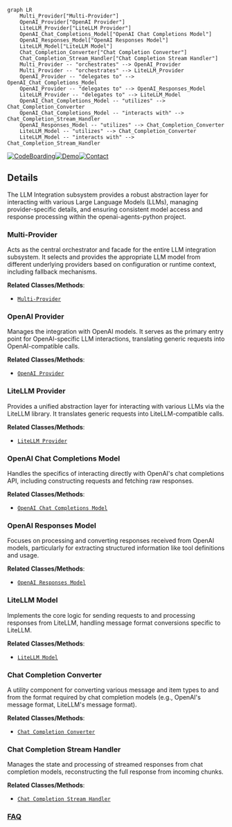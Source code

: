 ```mermaid
graph LR
    Multi_Provider["Multi-Provider"]
    OpenAI_Provider["OpenAI Provider"]
    LiteLLM_Provider["LiteLLM Provider"]
    OpenAI_Chat_Completions_Model["OpenAI Chat Completions Model"]
    OpenAI_Responses_Model["OpenAI Responses Model"]
    LiteLLM_Model["LiteLLM Model"]
    Chat_Completion_Converter["Chat Completion Converter"]
    Chat_Completion_Stream_Handler["Chat Completion Stream Handler"]
    Multi_Provider -- "orchestrates" --> OpenAI_Provider
    Multi_Provider -- "orchestrates" --> LiteLLM_Provider
    OpenAI_Provider -- "delegates to" --> OpenAI_Chat_Completions_Model
    OpenAI_Provider -- "delegates to" --> OpenAI_Responses_Model
    LiteLLM_Provider -- "delegates to" --> LiteLLM_Model
    OpenAI_Chat_Completions_Model -- "utilizes" --> Chat_Completion_Converter
    OpenAI_Chat_Completions_Model -- "interacts with" --> Chat_Completion_Stream_Handler
    OpenAI_Responses_Model -- "utilizes" --> Chat_Completion_Converter
    LiteLLM_Model -- "utilizes" --> Chat_Completion_Converter
    LiteLLM_Model -- "interacts with" --> Chat_Completion_Stream_Handler
```

[![CodeBoarding](https://img.shields.io/badge/Generated%20by-CodeBoarding-9cf?style=flat-square)](https://github.com/CodeBoarding/CodeBoarding)[![Demo](https://img.shields.io/badge/Try%20our-Demo-blue?style=flat-square)](https://www.codeboarding.org/demo)[![Contact](https://img.shields.io/badge/Contact%20us%20-%20contact@codeboarding.org-lightgrey?style=flat-square)](mailto:contact@codeboarding.org)

## Details

The LLM Integration subsystem provides a robust abstraction layer for interacting with various Large Language Models (LLMs), managing provider-specific details, and ensuring consistent model access and response processing within the openai-agents-python project.

### Multi-Provider
Acts as the central orchestrator and facade for the entire LLM integration subsystem. It selects and provides the appropriate LLM model from different underlying providers based on configuration or runtime context, including fallback mechanisms.


**Related Classes/Methods**:

- <a href="https://github.com/openai/openai-agents-python/blob/main/src/agents/models/multi_provider.py" target="_blank" rel="noopener noreferrer">`Multi-Provider`</a>


### OpenAI Provider
Manages the integration with OpenAI models. It serves as the primary entry point for OpenAI-specific LLM interactions, translating generic requests into OpenAI-compatible calls.


**Related Classes/Methods**:

- <a href="https://github.com/openai/openai-agents-python/blob/main/src/agents/models/openai_provider.py" target="_blank" rel="noopener noreferrer">`OpenAI Provider`</a>


### LiteLLM Provider
Provides a unified abstraction layer for interacting with various LLMs via the LiteLLM library. It translates generic requests into LiteLLM-compatible calls.


**Related Classes/Methods**:

- <a href="https://github.com/openai/openai-agents-python/blob/main/src/agents/extensions/models/litellm_provider.py" target="_blank" rel="noopener noreferrer">`LiteLLM Provider`</a>


### OpenAI Chat Completions Model
Handles the specifics of interacting directly with OpenAI's chat completions API, including constructing requests and fetching raw responses.


**Related Classes/Methods**:

- <a href="https://github.com/openai/openai-agents-python/blob/main/src/agents/models/openai_chatcompletions.py" target="_blank" rel="noopener noreferrer">`OpenAI Chat Completions Model`</a>


### OpenAI Responses Model
Focuses on processing and converting responses received from OpenAI models, particularly for extracting structured information like tool definitions and usage.


**Related Classes/Methods**:

- <a href="https://github.com/openai/openai-agents-python/blob/main/src/agents/models/openai_responses.py" target="_blank" rel="noopener noreferrer">`OpenAI Responses Model`</a>


### LiteLLM Model
Implements the core logic for sending requests to and processing responses from LiteLLM, handling message format conversions specific to LiteLLM.


**Related Classes/Methods**:

- <a href="https://github.com/openai/openai-agents-python/blob/main/src/agents/extensions/models/litellm_model.py" target="_blank" rel="noopener noreferrer">`LiteLLM Model`</a>


### Chat Completion Converter
A utility component for converting various message and item types to and from the format required by chat completion models (e.g., OpenAI's message format, LiteLLM's message format).


**Related Classes/Methods**:

- <a href="https://github.com/openai/openai-agents-python/blob/main/src/agents/models/chatcmpl_converter.py" target="_blank" rel="noopener noreferrer">`Chat Completion Converter`</a>


### Chat Completion Stream Handler
Manages the state and processing of streamed responses from chat completion models, reconstructing the full response from incoming chunks.


**Related Classes/Methods**:

- <a href="https://github.com/openai/openai-agents-python/blob/main/src/agents/models/chatcmpl_stream_handler.py" target="_blank" rel="noopener noreferrer">`Chat Completion Stream Handler`</a>




### [FAQ](https://github.com/CodeBoarding/GeneratedOnBoardings/tree/main?tab=readme-ov-file#faq)